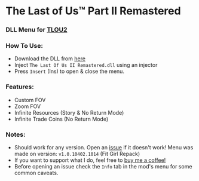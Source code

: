 # The Last of Us™ Part II Remastered


### DLL Menu for [TLOU2](https://store.steampowered.com/app/2531310/The_Last_of_Us_Part_II_Remastered/)






### How To Use:

* Download the DLL from [here](https://github.com/xwzrdx/TLOU2/releases/tag/v1.0)
* Inject ``The Last Of Us II Remastered.dll`` using an injector
* Press ``Insert`` (Ins) to open & close the menu.





### Features:
* Custom FOV
* Zoom FOV
* Infinite Resources (Story & No Return Mode)
* Infinite Trade Coins (No Return Mode)



### Notes:
* Should work for any version. Open an [issue](https://github.com/xwzrdx/TLOU2/issues) if it doesn't work! Menu was made on version: ``v1.0.10402.1014`` (Fit Girl Repack)
* If you want to support what I do, feel free to [buy me a coffee!](https://buymeacoffee.com/wzard)
* Before opening an issue check the ``Info`` tab in the mod's menu for some common caveats.
